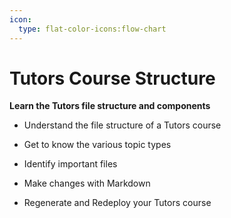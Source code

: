 ```yaml
---
icon:
  type: flat-color-icons:flow-chart
---
```


# Tutors Course Structure

<b>Learn the Tutors file structure and components</b>
<br />

- Understand the file structure of a Tutors course


- Get to know the various topic types


- Identify important files


- Make changes with Markdown


- Regenerate and Redeploy your Tutors course